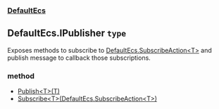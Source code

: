 ### [DefaultEcs](./DefaultEcs.md 'DefaultEcs')
## DefaultEcs.IPublisher `type`
Exposes methods to subscribe to [DefaultEcs.SubscribeAction&lt;T&gt;](./DefaultEcs-SubscribeAction-T-.md 'DefaultEcs.SubscribeAction&lt;T&gt;') and publish message to callback those subscriptions.
### method
- [Publish&lt;T&gt;(T)](./DefaultEcs-IPublisher-Publish-T-(T).md 'DefaultEcs.IPublisher.Publish&lt;T&gt;(T)')
- [Subscribe&lt;T&gt;(DefaultEcs.SubscribeAction&lt;T&gt;)](./DefaultEcs-IPublisher-Subscribe-T-(DefaultEcs-SubscribeAction-T-).md 'DefaultEcs.IPublisher.Subscribe&lt;T&gt;(DefaultEcs.SubscribeAction&lt;T&gt;)')
